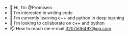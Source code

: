 - 👋 Hi, I’m @Promisein
- 👀 I’m interested in writing code
- 🌱 I’m currently learning c++ and python in deep learning
- 💞️ I’m looking to collaborate on c++ and python
- 📫 How to reach me e-mail 3207506492@qq.com

<!---
Promisein/Promisein is a ✨ special ✨ repository because its `README.md` (this file) appears on your GitHub profile.
You can click the Preview link to take a look at your changes.
--->
